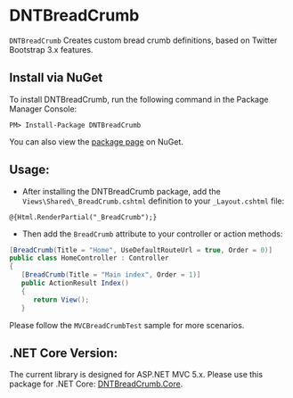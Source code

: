 DNTBreadCrumb
=======
`DNTBreadCrumb` Creates custom bread crumb definitions, based on Twitter Bootstrap 3.x features.



Install via NuGet
-----------------
To install DNTBreadCrumb, run the following command in the Package Manager Console:

```
PM> Install-Package DNTBreadCrumb
```

You can also view the [package page](http://www.nuget.org/packages/DNTBreadCrumb/) on NuGet.



Usage:
-----------------
- After installing the DNTBreadCrumb package, add the `Views\Shared\_BreadCrumb.cshtml` definition to your `_Layout.cshtml` file:
```
@{Html.RenderPartial("_BreadCrumb");}
```

- Then add the `BreadCrumb` attribute to your controller or action methods:
```csharp
[BreadCrumb(Title = "Home", UseDefaultRouteUrl = true, Order = 0)]
public class HomeController : Controller
{
   [BreadCrumb(Title = "Main index", Order = 1)]
   public ActionResult Index()
   {
      return View();
   }
```
Please follow the `MVCBreadCrumbTest` sample for more scenarios.



.NET Core Version:
-----------------
The current library is designed for ASP.NET MVC 5.x. Please use this package for .NET Core: [DNTBreadCrumb.Core](https://github.com/VahidN/DNTBreadCrumb.Core).
